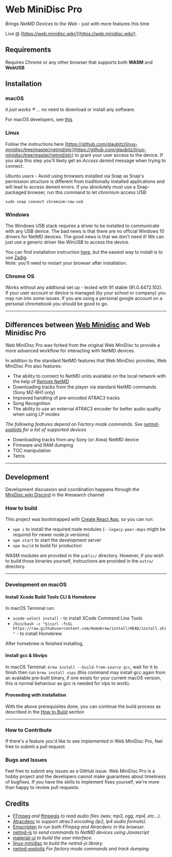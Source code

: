 # Web MiniDisc Pro

*Brings NetMD Devices to the Web* - just with more features this time

Live @ [https://web.minidisc.wiki/](https://web.minidisc.wiki/).

## Requirements

Requires *Chrome* or any other browser that supports both **WASM** and **WebUSB**

## Installation

### macOS
_it just works ®_ ... no need to download or install any software.

For macOS developers, see [this](#development-on-macos)

### Linux
Follow the instructions here [https://github.com/glaubitz/linux-minidisc/tree/master/netmd/etc](https://github.com/glaubitz/linux-minidisc/tree/master/netmd/etc) to grant your user access to the device. If you skip this step you'll likely get an *Access denied* message when trying to connect.

*Ubuntu users* - Avoid using browsers installed via Snap as Snap's permission structure is different from traditionally installed applications and will lead to access denied errors. If you absolutely must use a Snap-packaged browser, run this command to let chromium access USB:
```
sudo snap connect chromium:raw-usb
```

### Windows
The Windows USB stack requires a driver to be installed to communicate with any USB device. The bad news is that there are no official Windows 10 drivers for NetMD devices. The good news is that we don't need it!
We can just use a generic driver like *WinUSB* to access the device.

You can find installation instruction [here](https://docs.microsoft.com/en-us/windows-hardware/drivers/usbcon/winusb-installation), but the easiest way to install is to use [Zadig](https://zadig.akeo.ie/).<br/> Note: you'll need to restart your browser after installation.

### Chrome OS
Works without any addtional set up - tested with 91 stable (91.0.4472.102). If your user account or device is managed (by your school or company) you may run into some issues. If you are using a personal google account on a personal chromebook you should be good to go.

-----
## Differences between [Web Minidisc](https://github.com/cybercase/webminidisc) and Web Minidisc Pro
Web MiniDisc Pro was forked from the original Web MiniDisc to provide a more advanced workflow for interacting with NetMD devices. 

In addition to the standard NetMD features that Web MiniDisc provides, Web MiniDisc Pro also features:
- The ability to connect to NetMD units available on the local network with the help of [Remote NetMD](https://github.com/asivery/remote-netmd-server)
- Downloading tracks from the player via standard NetMD commands (Sony MZ-RH1 only)
- Improved handling of pre-encoded ATRAC3 tracks
- Song Recognition
- The ability to use an external ATRAC3 encoder for better audio quality when using LP modes

*The following features depend on Factory mode commands. See [netmd-exploits](https://github.com/asivery/netmd-exploits/) for a list of supported devices*
- Downloading tracks from any Sony (or Aiwa) NetMD device
- Firmware and RAM dumping 
- TOC manipulation
- Tetris

-----
## Development

Development discussion and coordination happens through the [MiniDisc.wiki Discord](https://minidisc.wiki/discord) in the #research channel

### How to build

This project was bootstrapped with [Create React App](https://github.com/facebook/create-react-app), so you can run:
- `npm i` to install the required node modules (`--legacy-peer-deps` might be required for newer node.js versions)
- `npm start` to start the development server
- `npm build` to build for production

WASM modules are provided in the `public/` directory. However, if you wish to build those binaries yourself, instructions are provided in the `extra/` directory.

-----
### Development on macOS

#### Install Xcode Build Tools CLI & Homebrew
In macOS Terminal run:
- `xcode-select install` - to install XCode Command Line Tools
- `/bin/bash -c "$(curl -fsSL https://raw.githubusercontent.com/Homebrew/install/HEAD/install.sh)"` - to install Homebrew

After homebrew is finished installing,

#### Install gcc & libvips

In macOS Terminal: `brew install --build-from-source gcc`, wait for it to finish then run `brew install vips` (this command may install gcc again from an available pre-built binary, if one exists for your current macOS version, this is normal behaviour as gcc is needed for vips to work).

#### Proceeding with installation

With the above prerequisites done, you can continue the build process as described in the [How to Build](#how-to-build) section

-----
### How to Contribute
If there's a feature you'd like to see implemented in Web MiniDisc Pro, feel free to submit a pull request.

### Bugs and Issues
Feel free to submit any issues as a GitHub issue. Web MiniDisc Pro is a hobby project and the developers cannot make guarantees about timeliness of bugfixes. If you have the skills to implement fixes yourself, we're more than happy to review pull requests.

## Credits
- [FFmpeg](https://www.ffmpeg.org/) *and* [ffmpegjs](https://github.com/ffmpegjs/FFmpeg) *to read audio files (wav, mp3, ogg, mp4, etc...).*
- [Atracdenc](https://github.com/dcherednik/atracdenc/) *to support atrac3 encoding (lp2, lp4 audio formats).*
- [Emscripten](https://emscripten.org/) *to run both FFmpeg and Atracdenc in the browser.*
- [netmd-js](https://github.com/cybercase/netmd-js) *to send commands to NetMD devices using Javascript*
- [material-ui](https://material-ui.com/) *to build the user interface.*
- [linux-minidisc](https://github.com/linux-minidisc/linux-minidisc) *to build the netmd-js library.*
- [netmd-exploits](https://github.com/asivery/netmd-exploits/) *For factory mode commands and track dumping*

